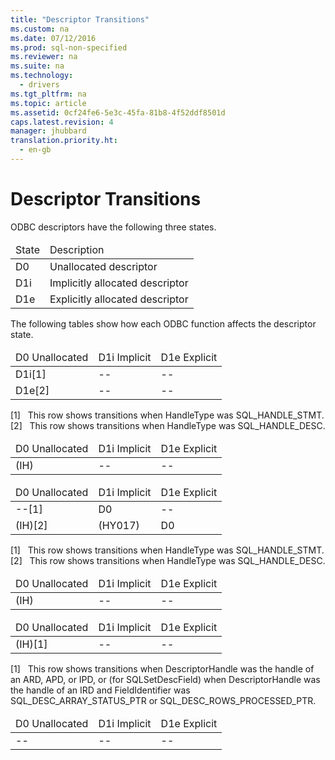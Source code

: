 ```yaml
---
title: "Descriptor Transitions"
ms.custom: na
ms.date: 07/12/2016
ms.prod: sql-non-specified
ms.reviewer: na
ms.suite: na
ms.technology: 
  - drivers
ms.tgt_pltfrm: na
ms.topic: article
ms.assetid: 0cf24fe6-5e3c-45fa-81b8-4f52ddf8501d
caps.latest.revision: 4
manager: jhubbard
translation.priority.ht: 
  - en-gb
---
```

# Descriptor Transitions
<?xml version="1.0" encoding="utf-8"?>
<developerReferenceWithoutSyntaxDocument xmlns="http://ddue.schemas.microsoft.com/authoring/2003/5" xmlns:xlink="http://www.w3.org/1999/xlink" xmlns:xsi="http://www.w3.org/2001/XMLSchema-instance" xsi:schemaLocation="http://ddue.schemas.microsoft.com/authoring/2003/5 http://dduestorage.blob.core.windows.net/ddueschema/developer.xsd">
  <introduction>
    <para>ODBC descriptors have the following three states.</para>
    <table xmlns:caps="http://schemas.microsoft.com/build/caps/2013/11">
      <thead>
        <tr>
          <TD>
            <para>State</para>
          </TD>
          <TD>
            <para>Description</para>
          </TD>
        </tr>
      </thead>
      <tbody>
        <tr>
          <TD>
            <para>D0</para>
          </TD>
          <TD>
            <para>Unallocated descriptor</para>
          </TD>
        </tr>
        <tr>
          <TD>
            <para>D1i</para>
          </TD>
          <TD>
            <para>Implicitly allocated descriptor</para>
          </TD>
        </tr>
        <tr>
          <TD>
            <para>D1e</para>
          </TD>
          <TD>
            <para>Explicitly allocated descriptor</para>
          </TD>
        </tr>
      </tbody>
    </table>
    <para>The following tables show how each ODBC function affects the descriptor state.</para>
  </introduction>
  <section>
    <title>SQLAllocHandle</title>
    <content>
      <table xmlns:caps="http://schemas.microsoft.com/build/caps/2013/11">
        <thead>
          <tr>
            <TD>
              <para>D0</para>
              <para>Unallocated</para>
            </TD>
            <TD>
              <para>D1i</para>
              <para>Implicit</para>
            </TD>
            <TD>
              <para>D1e</para>
              <para>Explicit</para>
            </TD>
          </tr>
        </thead>
        <tbody>
          <tr>
            <TD>
              <para>D1i[1]</para>
            </TD>
            <TD>
              <para>--</para>
            </TD>
            <TD>
              <para>--</para>
            </TD>
          </tr>
          <tr>
            <TD>
              <para>D1e[2]</para>
            </TD>
            <TD>
              <para>--</para>
            </TD>
            <TD>
              <para>--</para>
            </TD>
          </tr>
        </tbody>
      </table>
      <para>[1]   This row shows transitions when <legacyItalic>HandleType</legacyItalic> was SQL_HANDLE_STMT.</para>
      <para>[2]   This row shows transitions when <legacyItalic>HandleType</legacyItalic> was SQL_HANDLE_DESC.</para>
    </content>
  </section>
  <section>
    <title>SQLCopyDesc</title>
    <content>
      <table xmlns:caps="http://schemas.microsoft.com/build/caps/2013/11">
        <thead>
          <tr>
            <TD>
              <para>D0</para>
              <para>Unallocated</para>
            </TD>
            <TD>
              <para>D1i</para>
              <para>Implicit</para>
            </TD>
            <TD>
              <para>D1e</para>
              <para>Explicit</para>
            </TD>
          </tr>
        </thead>
        <tbody>
          <tr>
            <TD>
              <para>(IH)</para>
            </TD>
            <TD>
              <para>--</para>
            </TD>
            <TD>
              <para>--</para>
            </TD>
          </tr>
        </tbody>
      </table>
    </content>
  </section>
  <section>
    <title>SQLFreeHandle</title>
    <content>
      <table xmlns:caps="http://schemas.microsoft.com/build/caps/2013/11">
        <thead>
          <tr>
            <TD>
              <para>D0</para>
              <para>Unallocated</para>
            </TD>
            <TD>
              <para>D1i</para>
              <para>Implicit</para>
            </TD>
            <TD>
              <para>D1e</para>
              <para>Explicit</para>
            </TD>
          </tr>
        </thead>
        <tbody>
          <tr>
            <TD>
              <para>--[1]</para>
            </TD>
            <TD>
              <para>D0</para>
            </TD>
            <TD>
              <para>--</para>
            </TD>
          </tr>
          <tr>
            <TD>
              <para>(IH)[2]</para>
            </TD>
            <TD>
              <para>(HY017)</para>
            </TD>
            <TD>
              <para>D0</para>
            </TD>
          </tr>
        </tbody>
      </table>
      <para>[1]   This row shows transitions when <legacyItalic>HandleType</legacyItalic> was SQL_HANDLE_STMT.</para>
      <para>[2]   This row shows transitions when <legacyItalic>HandleType</legacyItalic> was SQL_HANDLE_DESC.</para>
    </content>
  </section>
  <section>
    <title>SQLGetDescField and SQLGetDescRec</title>
    <content>
      <table xmlns:caps="http://schemas.microsoft.com/build/caps/2013/11">
        <thead>
          <tr>
            <TD>
              <para>D0</para>
              <para>Unallocated</para>
            </TD>
            <TD>
              <para>D1i</para>
              <para>Implicit</para>
            </TD>
            <TD>
              <para>D1e</para>
              <para>Explicit</para>
            </TD>
          </tr>
        </thead>
        <tbody>
          <tr>
            <TD>
              <para>(IH)</para>
            </TD>
            <TD>
              <para>--</para>
            </TD>
            <TD>
              <para>--</para>
            </TD>
          </tr>
        </tbody>
      </table>
    </content>
  </section>
  <section>
    <title>SQLSetDescField and SQLSetDescRec</title>
    <content>
      <table xmlns:caps="http://schemas.microsoft.com/build/caps/2013/11">
        <thead>
          <tr>
            <TD>
              <para>D0</para>
              <para>Unallocated</para>
            </TD>
            <TD>
              <para>D1i</para>
              <para>Implicit</para>
            </TD>
            <TD>
              <para>D1e</para>
              <para>Explicit</para>
            </TD>
          </tr>
        </thead>
        <tbody>
          <tr>
            <TD>
              <para>(IH)[1]</para>
            </TD>
            <TD>
              <para>--</para>
            </TD>
            <TD>
              <para>--</para>
            </TD>
          </tr>
        </tbody>
      </table>
      <para>[1]   This row shows transitions when <legacyItalic>DescriptorHandle</legacyItalic> was the handle of an ARD, APD, or IPD, or (for <legacyBold>SQLSetDescField</legacyBold>) when <legacyItalic>DescriptorHandle</legacyItalic> was the handle of an IRD and <legacyItalic>FieldIdentifier</legacyItalic> was SQL_DESC_ARRAY_STATUS_PTR or SQL_DESC_ROWS_PROCESSED_PTR.</para>
    </content>
  </section>
  <section>
    <title>All Other ODBC Functions</title>
    <content>
      <table xmlns:caps="http://schemas.microsoft.com/build/caps/2013/11">
        <thead>
          <tr>
            <TD>
              <para>D0</para>
              <para>Unallocated</para>
            </TD>
            <TD>
              <para>D1i</para>
              <para>Implicit</para>
            </TD>
            <TD>
              <para>D1e</para>
              <para>Explicit</para>
            </TD>
          </tr>
        </thead>
        <tbody>
          <tr>
            <TD>
              <para>--</para>
            </TD>
            <TD>
              <para>--</para>
            </TD>
            <TD>
              <para>--</para>
            </TD>
          </tr>
        </tbody>
      </table>
    </content>
  </section>
  <relatedTopics />
</developerReferenceWithoutSyntaxDocument>